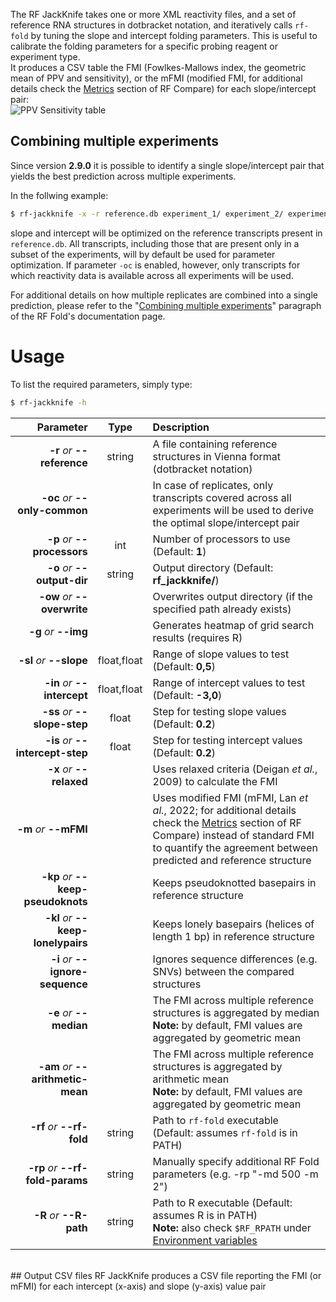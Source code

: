 The RF JackKnife takes one or more XML reactivity files, and a set of reference RNA structures in dotbracket notation, and iteratively calls ``rf-fold`` by tuning the slope and intercept folding parameters. This is useful to calibrate the folding parameters for a specific probing reagent or experiment type.<br/>
It produces a CSV table the FMI (Fowlkes-Mallows index, the geometric mean of PPV and sensitivity), or the mFMI (modified FMI, for additional details check the [Metrics](https://rnaframework-docs.readthedocs.io/en/latest/rf-compare/#metrics) section of RF Compare) for each slope/intercept pair:
<br/>
![PPV Sensitivity table](http://www.incarnatolab.com/images/docs/RNAframework/rf-jackknife_PPV_Sensitivity.png)
<br/>

## Combining multiple experiments
Since version __2.9.0__ it is possible to identify a single slope/intercept pair that yields the best prediction across multiple experiments.<br/>

In the follwing example:

```bash
$ rf-jackknife -x -r reference.db experiment_1/ experiment_2/ experiment_3/
```

slope and intercept will be optimized on the reference transcripts present in `reference.db`. All transcripts, including those that are present only in a subset of the experiments, will by default be used for parameter optimization. If parameter `-oc` is enabled, however, only transcripts for which reactivity data is available across all experiments will be used.

For additional details on how multiple replicates are combined into a single prediction, please refer to the "[Combining multiple experiments](https://rnaframework-docs.readthedocs.io/en/latest/rf-fold/#combining-multiple-experiments)" paragraph of the RF Fold's documentation page.
<br/>

# Usage
To list the required parameters, simply type:

```bash
$ rf-jackknife -h
```

Parameter         | Type | Description
----------------: | :--: |:------------
__-r__ *or* __--reference__ | string | A file containing reference structures in Vienna format (dotbracket notation)
__-oc__ *or* __--only-common__ | | In case of replicates, only transcripts covered across all experiments will be used to derive the optimal slope/intercept pair
__-p__ *or* __--processors__ | int | Number of processors to use (Default: __1__)
__-o__ *or* __--output-dir__ | string | Output directory (Default: __rf_jackknife/__)
__-ow__ *or* __--overwrite__ | | Overwrites output directory (if the specified path already exists)
__-g__ *or* __--img__ | | Generates heatmap of grid search results (requires R)
__-sl__ *or* __--slope__ | float,float | Range of slope values to test (Default: __0,5__)
__-in__ *or* __--intercept__ | float,float | Range of intercept values to test (Default: __-3,0__)
__-ss__ *or* __--slope-step__ | float | Step for testing slope values (Default: __0.2__)
__-is__ *or* __--intercept-step__ | float | Step for testing intercept values (Default: __0.2__)
__-x__ *or* __--relaxed__ | | Uses relaxed criteria (Deigan *et al.*, 2009) to calculate the FMI
__-m__ *or* __--mFMI__ | | Uses modified FMI (mFMI, Lan *et al.*, 2022; for additional details check the [Metrics](https://rnaframework-docs.readthedocs.io/en/latest/rf-compare/#metrics) section of RF Compare) instead of standard FMI to quantify the agreement between predicted and reference structure
__-kp__ *or* __--keep-pseudoknots__ | | Keeps pseudoknotted basepairs in reference structure
__-kl__ *or* __--keep-lonelypairs__ | | Keeps lonely basepairs (helices of length 1 bp) in reference structure
__-i__ *or* __--ignore-sequence__ | | Ignores sequence differences (e.g. SNVs) between the compared structures
__-e__ *or* __--median__ | | The FMI across multiple reference structures is aggregated by median<br/>__Note:__ by default, FMI values are aggregated by geometric mean
__-am__ *or* __--arithmetic-mean__ | | The FMI across multiple reference structures is aggregated by arithmetic mean<br/>__Note:__ by default, FMI values are aggregated by geometric mean
__-rf__ *or* __--rf-fold__ | string | Path to ``rf-fold`` executable (Default: assumes ``rf-fold`` is in PATH)
__-rp__ *or* __--rf-fold-params__ | string | Manually specify additional RF Fold parameters (e.g. -rp "-md 500 -m 2")
__-R__ *or* __--R-path__ | string | Path to R executable (Default: assumes R is in PATH)<br/>__Note:__ also check `$RF_RPATH` under [Environment variables](https://rnaframework-docs.readthedocs.io/en/latest/envvars/#rf_rpath)

<br/>
## Output CSV files
RF JackKnife produces a CSV file reporting the FMI (or mFMI) for each intercept (x-axis) and slope (y-axis) value pair
